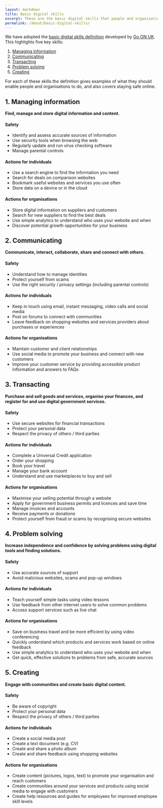 ```yaml
---
layout: markdown
title: Basic digital skills
excerpt: These are the basic digital skills that people and organisations need to get things done online.
permalink: /about/basic-digital-skills/
---
```


We have adopted the [basic digital skills definition](http://www.go-on.co.uk/basic-digital-skills/) developed by [Go ON UK](http://www.go-on.co.uk). This highlights five key skills:

1. [Managing information](#managing-information)
2. [Communicating](#communicating)
3. [Transacting](#transacting)
4. [Problem solving](#problem-solving)
5. [Creating](#creating)

For each of these skills the definition gives examples of what they should enable people and organisations to do, and also covers staying safe online.

## 1. Managing information

**Find, manage and store digital information and content.**

#### Safety

* Identify and assess accurate sources of information
* Use security tools when browsing the web
* Regularly update and run virus checking software
* Manage parental controls

#### Actions for individuals

* Use a search engine to find the information you need
* Search for deals on comparison websites
* Bookmark useful websites and services you use often
* Store data on a device or in the cloud

#### Actions for organisations

* Store digital information on suppliers and customers
* Search for new suppliers to find the best deals
* Use simple analytics to understand who uses your website and when
* Discover potential growth opportunities for your business

## 2. Communicating

**Communicate, interact, collaborate, share and connect with others.**

#### Safety

* Understand how to manage identities
* Protect yourself from scams
* Use the right security / privacy settings (including parental controls)

#### Actions for individuals

* Keep in touch using email, instant messaging, video calls and social media
* Post on forums to connect with communities
* Leave feedback on shopping websites and services providers about purchases or experiences

#### Actions for organisations

* Maintain customer and client relationships
* Use social media to promote your business and connect with new customers
* Improve your customer service by providing accessible product information and answers to FAQs

## 3. Transacting

**Purchase and sell goods and services, organise your finances, and register for and use digital government services.**

#### Safety

* Use secure websites for financial transactions
* Protect your personal data
* Respect the privacy of others / third parties

#### Actions for individuals

* Complete a Universal Credit application
* Order your shopping
* Book your travel
* Manage your bank account
* Understand and use marketplaces to buy and sell

#### Actions for organisations

* Maximise your selling potential through a website
* Apply for government business permits and licences and save time
* Manage invoices and accounts
* Receive payments or donations
* Protect yourself from fraud or scams by recognising secure websites

## 4. Problem solving

**Increase independence and confidence by solving problems using digital tools and finding solutions.**

#### Safety

* Use accurate sources of support
* Avoid malicious websites, scams and pop-up windows

#### Actions for individuals

* Teach yourself simple tasks using video lessons
* Use feedback from other internet users to solve common problems
* Access support services such as live chat

#### Actions for organisations

* Save on business travel and be more efficient by using video conferencing
* Quickly understand which products and services work based on online feedback
* Use simple analytics to understand who uses your website and when
* Get quick, effective solutions to problems from safe, accurate sources

## 5. Creating

**Engage with communities and create basic digital content.**

#### Safety

* Be aware of copyright
* Protect your personal data
* Respect the privacy of others / third parties

#### Actions for individuals

* Create a social media post
* Create a text document (e.g. CV)
* Create and share a photo album
* Create and share feedback using shopping websites

#### Actions for organisations

* Create content (pictures, logos, text) to promote your organisation and reach customers
* Create communities around your services and products using social media to engage with customers
* Create help resources and guides for employees for improved employee skill levels

